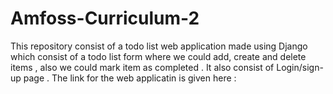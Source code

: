 # Amfoss-Curriculum-2

This repository consist of a todo list web application made using Django which consist of a todo list form where we could add, create and delete items , also we could mark item as completed . It also consist of Login/sign-up page .
The link for the web applicatin is given here : 
